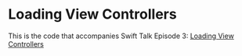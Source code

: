 # Loading View Controllers

This is the code that accompanies Swift Talk Episode 3: [Loading View Controllers](https://talk.objc.io/episodes/S01E03-loading-view-controllers)
